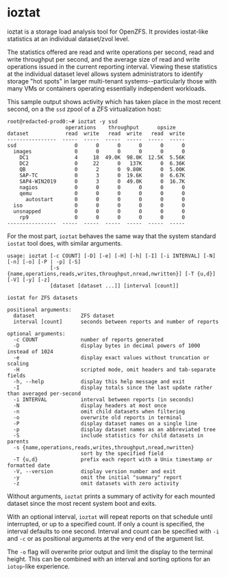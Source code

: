 # ioztat
ioztat is a storage load analysis tool for OpenZFS. It provides iostat-like statistics at an individual dataset/zvol level.

The statistics offered are read and write operations per second, read and write throughput per second, and the average size of read and write operations issued in the current reporting interval. Viewing these statistics at the individual dataset level allows system administrators to identify storage "hot spots" in larger multi-tenant systems--particularly those with many VMs or containers operating essentially independent workloads.

This sample output shows activity which has taken place in the most recent second, on a the `ssd` zpool of a ZFS virtualization host:

````
root@redacted-prod0:~# ioztat -y ssd
                   operations    throughput      opsize
dataset            read  write   read  write   read  write
----------------  -----  -----  -----  -----  -----  -----
ssd                   0      0      0      0      0      0
  images              0      0      0      0      0      0
    DC1               4     18  49.0K  98.0K  12.5K  5.56K
    DC2               0     22      0   137K      0  6.36K
    QB                0      2      0  9.80K      0  5.00K
    SAP-TC            0      3      0  19.6K      0  6.67K
    SAP4-WIN2019      0      3      0  49.0K      0  16.7K
    nagios            0      0      0      0      0      0
    qemu              0      0      0      0      0      0
      autostart       0      0      0      0      0      0
  iso                 0      0      0      0      0      0
  unsnapped           0      0      0      0      0      0
    rp9               0      0      0      0      0      0
----------------  -----  -----  -----  -----  -----  -----
````

For the most part, `ioztat` behaves the same way that the system standard `iostat` tool does, with similar arguments.

````
usage: ioztat [-c COUNT] [-D] [-e] [-H] [-h] [-I] [-i INTERVAL] [-N] [-n] [-o] [-P | -p] [-S]
              [-s {name,operations,reads,writes,throughput,nread,nwritten}] [-T {u,d}] [-V] [-y] [-z]
              [dataset [dataset ...]] [interval [count]]

iostat for ZFS datasets

positional arguments:
  dataset               ZFS dataset
  interval [count]      seconds between reports and number of reports

optional arguments:
  -c COUNT              number of reports generated
  -D                    display bytes in decimal powers of 1000 instead of 1024
  -e                    display exact values without truncation or scaling
  -H                    scripted mode, omit headers and tab-separate fields
  -h, --help            display this help message and exit
  -I                    display totals since the last update rather than averaged per-second
  -i INTERVAL           interval between reports (in seconds)
  -N                    display headers at most once
  -n                    omit child datasets when filtering
  -o                    overwrite old reports in terminal
  -P                    display dataset names on a single line
  -p                    display dataset names as an abbreviated tree
  -S                    include statistics for child datasets in parents
  -s {name,operations,reads,writes,throughput,nread,nwritten}
                        sort by the specified field
  -T {u,d}              prefix each report with a Unix timestamp or formatted date
  -V, --version         display version number and exit
  -y                    omit the initial "summary" report
  -z                    omit datasets with zero activity
  ````

Without arguments, `ioztat` prints a summary of activity for each mounted dataset since the most recent system boot and exits.

With an optional interval, `ioztat` will repeat reports on that schedule until interrupted, or up to a specified count.  If only a count is specified, the interval defaults to one second.  Interval and count can be specified with `-i` and `-c` or as positional arguments at the very end of the argument list.

The `-o` flag will overwrite prior output and limit the display to the terminal height.  This can be combined with an interval and sorting options for an `iotop`-like experience.
